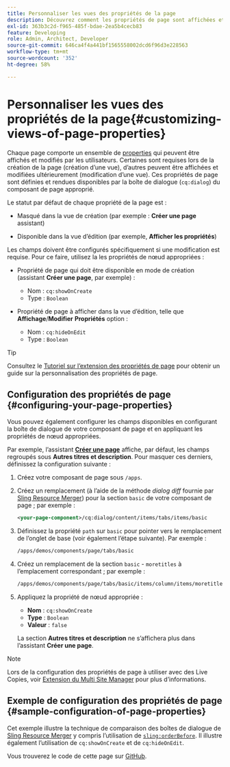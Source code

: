 ```yaml
---
title: Personnaliser les vues des propriétés de la page
description: Découvrez comment les propriétés de page sont affichées et modifiées par les auteurs.
exl-id: 363b3c2d-f965-485f-bdae-2ea5b4cecb83
feature: Developing
role: Admin, Architect, Developer
source-git-commit: 646ca4f4a441bf1565558002dcd6f96d3e228563
workflow-type: tm+mt
source-wordcount: '352'
ht-degree: 58%

---
```


# Personnaliser les vues des propriétés de la page{#customizing-views-of-page-properties}

Chaque page comporte un ensemble de [properties](/help/sites-cloud/authoring/sites-console/page-properties.md) qui peuvent être affichés et modifiés par les utilisateurs. Certaines sont requises lors de la création de la page (création d’une vue), d’autres peuvent être affichées et modifiées ultérieurement (modification d’une vue). Ces propriétés de page sont définies et rendues disponibles par la boîte de dialogue (`cq:dialog`) du composant de page approprié.

Le statut par défaut de chaque propriété de la page est :

* Masqué dans la vue de création (par exemple : **Créer une page** assistant)

* Disponible dans la vue d’édition (par exemple, **Afficher les propriétés**)

Les champs doivent être configurés spécifiquement si une modification est requise. Pour ce faire, utilisez la les propriétés de nœud appropriées :

* Propriété de page qui doit être disponible en mode de création (assistant **Créer une page**, par exemple) :

   * Nom : `cq:showOnCreate`
   * Type : `Boolean`

* Propriété de page à afficher dans la vue d’édition, telle que **Affichage**/**Modifier**  **Propriétés** option :

   * Nom : `cq:hideOnEdit`
   * Type : `Boolean`

>[!TIP]
>
>Consultez le [Tutoriel sur l’extension des propriétés de page](https://experienceleague.adobe.com/docs/experience-manager-learn/sites/developing/page-properties-technical-video-develop.html?lang=fr) pour obtenir un guide sur la personnalisation des propriétés de page.

## Configuration des propriétés de page {#configuring-your-page-properties}

Vous pouvez également configurer les champs disponibles en configurant la boîte de dialogue de votre composant de page et en appliquant les propriétés de nœud appropriées.

Par exemple, l’assistant [**Créer une page**](/help/sites-cloud/authoring/sites-console/creating-pages.md#creating-a-new-page) affiche, par défaut, les champs regroupés sous **Autres titres et description**. Pour masquer ces derniers, définissez la configuration suivante :

1. Créez votre composant de page sous `/apps`.
1. Créez un remplacement (à l’aide de la méthode *dialog diff* fournie par [Sling Resource Merger](/help/implementing/developing/introduction/sling-resource-merger.md)) pour la section `basic` de votre composant de page ; par exemple :

   ```xml
   <your-page-component>/cq:dialog/content/items/tabs/items/basic
   ```

1. Définissez la propriété `path` sur `basic` pour pointer vers le remplacement de l’onglet de base (voir également l’étape suivante). Par exemple :

   ```xml
   /apps/demos/components/page/tabs/basic
   ```

1. Créez un remplacement de la section `basic` - `moretitles` à l’emplacement correspondant ; par exemple :

   ```xml
   /apps/demos/components/page/tabs/basic/items/column/items/moretitles
   ```

1. Appliquez la propriété de nœud appropriée :

   * **Nom** : `cq:showOnCreate`
   * **Type** : `Boolean`
   * **Valeur** : `false`

   La section **Autres titres et description** ne s’affichera plus dans l’assistant **Créer une page**.

>[!NOTE]
>
>Lors de la configuration des propriétés de page à utiliser avec des Live Copies, voir [Extension du Multi Site Manager](/help/implementing/developing/extending/msm.md#configuring-msm-locks-on-page-properties) pour plus d’informations.

## Exemple de configuration des propriétés de page {#sample-configuration-of-page-properties}

Cet exemple illustre la technique de comparaison des boîtes de dialogue de [Sling Resource Merger](/help/implementing/developing/introduction/sling-resource-merger.md) y compris l’utilisation de [`sling:orderBefore`](/help/implementing/developing/introduction/sling-resource-merger.md#properties). Il illustre également l’utilisation de `cq:showOnCreate` et de `cq:hideOnEdit`.

Vous trouverez le code de cette page sur [GitHub](https://github.com/Adobe-Marketing-Cloud/aem-authoring-extension-page-dialog).
